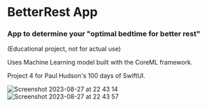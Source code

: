 # BetterRest App
### App to determine your "optimal bedtime for better rest" 
(Educational project, not for actual use)

Uses Machine Learning model built with the CoreML framework. 

Project 4 for Paul Hudson's 100 days of SwiftUI.

![Screenshot 2023-08-27 at 22 43 14](https://github.com/lyuhiroyama/BetterRest-App/assets/98152295/5df291de-b21b-4f2f-9082-75858af8a22f)  ![Screenshot 2023-08-27 at 22 43 57](https://github.com/lyuhiroyama/BetterRest-App/assets/98152295/b01e31a7-08f1-480b-bfc1-708c88e7f945)
